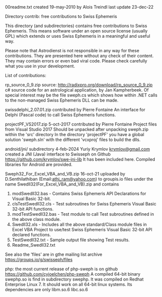 00readme.txt	created 19-may-2010 by Alois Treindl
		last update 23-dec-22

Directory contrib: free contributions to Swiss Ephemeris

This directory (and subdirectories) contains free contributions
to Swiss Ephemeris. This means software under an open source license
(usually GPL) which extends or uses Swiss Ephemeris in a meaningful and useful
way.

Please note that Astrodienst is not responsible in any way for these
contributions. They are presented here without any check of their content.
They may contain errors or even bad viral code. Please check carefully what
you use in your development.

List of contributions:

rp_source_0_9.zip
source: http://radixpro.org/download/rp_source_0_9.zip
c# source code for an astrological application, by Jan Kampherbeek.
Of special interest may be the file sweph.cs which shows how within .NET
calls to the non-managed Swiss Ephemeris DLL can be made.

swissdelphi_2.07.01.zip
contributed by Pierre Fontaine
An interface for Delphi (Pascal code) to call Swiss Ephemeris functions.

projectPF_VS2017.zip	5-oct-2017 
contributed by Pierre Fontaine
Project files from Visual Studio 2017
Should be unpacked after unpacking sweph.zip within the 'src' directory
In the directory 'projectPF' you have a global solution 'sweph.sln' with
the different 'vcxproj' files to build the dlls.

android/jni/ subdirectory  4-feb-2024
Yuriy Krymlov <krymlov@gmail.com> created a JNI (Java) interface to Swisseph
on Github https://github.com/krymlov/swe-jni-lib
It has been included here. Compiled libraries for Android are provided.

Sweph32_For_Excel_VBA_and_VB.zip   16-oct-21
uploaded by D.Senthilathiban (Email:athi_ram@yahoo.com)  to groupis.io files under the name
Swedll32(For_Excel_VBA_and_VB).zip and contains
1) modSwedll32.bas     - Contains Swiss Ephemeris API Declarations for Visual Basic 32-bit.
2) clsTestSwedll32.cls - Test subroutines for Swiss Ephemeris Visual Basic 32-bit API functions.
3) modTestSwedll32.bas - Test module to call Test subroutines defined in the above class module.
4) Swedll32.xls        - Includes all the above standard/Class module files in Excel VBA Project 
		     to use/test Swiss Ephemeris Visual Basic 32-bit API declared functions.
5) TestSwedll32.txt    -  Sample output file showing Test results.
6) Readme_Swedll32.txt 

See also the 'files' are in gthe mailing list archive
https://groups.io/g/swisseph/files

php:
the most current release of php-sweph is on github
https://github.com/cyjoelchen/php-sweph
A compiled 64-bit binary swephp.so is find in subdirectory swephp.
It was compiled on Redhat Enterprise Linux 7.
It should work on all 64-bit linux systems.
Its dependencies are only
	libm.so.6 
	libc.so.6

